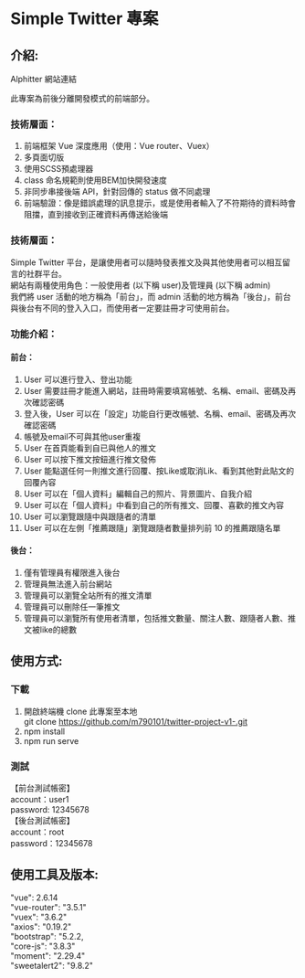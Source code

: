 # Simple Twitter 專案
## 介紹:
Alphitter 網站連結

此專案為前後分離開發模式的前端部分。

### 技術層面：

1. 前端框架 Vue 深度應用（使用：Vue router、Vuex）<br>
2. 多頁面切版<br>
3. 使用SCSS預處理器<br>
4. class 命名規範則使用BEM加快開發速度<br>
5. 非同步串接後端 API，針對回傳的 status 做不同處理<br>
6. 前端驗證：像是錯誤處理的訊息提示，或是使用者輸入了不符期待的資料時會阻擋，直到接收到正確資料再傳送給後端<br>

### 技術層面：

Simple Twitter 平台，是讓使用者可以隨時發表推文及與其他使用者可以相互留言的社群平台。<br>
網站有兩種使用角色：一般使用者 (以下稱 user)及管理員 (以下稱 admin)<br>
我們將 user 活動的地方稱為「前台」，而 admin 活動的地方稱為「後台」，前台與後台有不同的登入入口，而使用者一定要註冊才可使用前台。<br>


### 功能介紹：
#### 前台：
1. User 可以進行登入、登出功能<br>
2. User 需要註冊才能進入網站，註冊時需要填寫帳號、名稱、email、密碼及再次確認密碼<br>
3. 登入後，User 可以在「設定」功能自行更改帳號、名稱、email、密碼及再次確認密碼<br>
4. 帳號及email不可與其他user重複<br>
5. User 在首頁能看到自已與他人的推文<br>
6. User 可以按下推文按鈕進行推文發佈<br>
7. User 能點選任何一則推文進行回覆、按Like或取消Lik、看到其他對此貼文的回覆內容<br>
8. User 可以在「個人資料」編輯自己的照片、背景圖片、自我介紹<br>
9. User 可以在「個人資料」中看到自己的所有推文、回覆、喜歡的推文內容<br>
10. User 可以瀏覽跟隨中與跟隨者的清單<br>
11. User 可以在左側「推薦跟隨」瀏覽跟隨者數量排列前 10 的推薦跟隨名單<br>
#### 後台：
1. 僅有管理員有權限進入後台
2. 管理員無法進入前台網站
3. 管理員可以瀏覽全站所有的推文清單
4. 管理員可以刪除任一筆推文
5. 管理員可以瀏覽所有使用者清單，包括推文數量、關注人數、跟隨者人數、推文被like的總數


## 使用方式:
### 下載
1.	開啟終端機 clone 此專案至本地<br>
git clone https://github.com/m790101/twitter-project-v1-.git<br>
2.	npm install<br>
3.	npm run serve<br>



### 測試
 【前台測試帳密】<br>
   account：user1<br>
   password: 12345678<br>
 【後台測試帳密】<br>
   account：root<br>
   password：12345678<br>


## 使用工具及版本:
"vue": 2.6.14<br>
"vue-router": "3.5.1"<br>
"vuex": "3.6.2"<br>
"axios": "0.19.2"<br>
"bootstrap": "5.2.2,<br>
"core-js": "3.8.3"<br>
"moment": "2.29.4"<br>
"sweetalert2": "9.8.2"<br>
      


